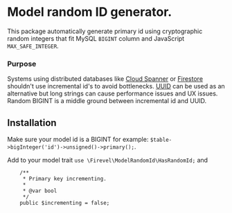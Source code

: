 # Model random ID generator.

This package automatically generate primary id using cryptographic random integers that fit MySQL `BIGINT` column and JavaScript `MAX_SAFE_INTEGER`.

### Purpose

Systems using distributed databases like [Cloud Spanner](https://cloud.google.com/spanner) or [Firestore](https://cloud.google.com/firestore) shouldn't use incremental id's to avoid bottlenecks. [UUID](https://en.wikipedia.org/wiki/Universally_unique_identifier) can be used as an alternative but long strings can cause performance issues and UX issues. Random BIGINT is a middle ground between incremental id and UUID.

## Installation

Make sure your model id is a BIGINT for example: `$table->bigInteger('id')->unsigned()->primary();`.


Add to your model trait `use \Firevel\ModelRandomId\HasRandomId;` and
```
    /**
     * Primary key incrementing.
     *
     * @var bool
     */
    public $incrementing = false;
```

